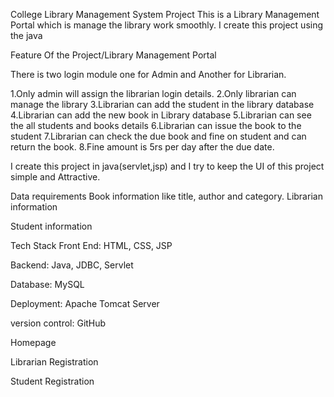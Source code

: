 College Library Management System Project
This is a Library Management Portal which is manage the library work smoothly. I create this project using the java


Feature Of the Project/Library Management Portal


There is two login module one for Admin and Another for Librarian.


1.Only admin will assign the librarian login details. 2.Only librarian can manage the library
3.Librarian can add the student in the library database 4.Librarian can add the new book in Library database 5.Librarian can see the all students and books details 6.Librarian can issue the book to the student
7.Librarian can check the due book and fine on student and can return the book. 8.Fine amount is 5rs per day after the due date.



I create this project in java(servlet,jsp) and I try to keep the UI of this project simple and Attractive.







Data requirements
Book information like title, author and category. Librarian information
 
Student information







Tech Stack
Front End: HTML, CSS, JSP


Backend: Java, JDBC, Servlet


Database: MySQL


Deployment: Apache Tomcat Server


version control: GitHub
 
Homepage





Librarian Registration

 
Student Registration



 

